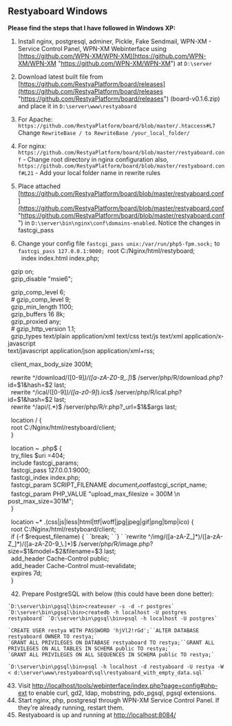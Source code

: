 ## Restyaboard Windows


**Please find the steps that I have followed in Windows XP:**

1.  Install nginx, postgresql, adminer, Pickle, Fake Sendmail, WPN-XM - Service Control Panel, WPN-XM Webinterface using [https://github.com/WPN-XM/WPN-XM](https://github.com/WPN-XM/WPN-XM "https://github.com/WPN-XM/WPN-XM") at `D:\server`
2.  Download latest built file from [https://github.com/RestyaPlatform/board/releases](https://github.com/RestyaPlatform/board/releases "https://github.com/RestyaPlatform/board/releases") (board-v0.1.6.zip) and place it in `D:\server\www\restyaboard`

1.  For Apache: `https://github.com/RestyaPlatform/board/blob/master/.htaccess#L7` Change `RewriteBase / to RewriteBase /your_local_folder/`
2.  For nginx: `https://github.com/RestyaPlatform/board/blob/master/restyaboard.conf` \- Change root directory in nginx configuration also, `https://github.com/RestyaPlatform/board/blob/master/restyaboard.conf#L21` \- Add your local folder name in rewrite rules

4.  Place attached [https://github.com/RestyaPlatform/board/blob/master/restyaboard.conf](https://github.com/RestyaPlatform/board/blob/master/restyaboard.conf "https://github.com/RestyaPlatform/board/blob/master/restyaboard.conf") in `D:\server\bin\nginx\conf\domains-enabled`. Notice the changes in fastcgi_pass
5.  Change your config file `fastcgi_pass unix:/var/run/php5-fpm.sock;` to `fastcgi_pass 127.0.0.1:9000;
`root C:/Nginx/html/restyboard;  
`
`index index.html index.php;  

`
`gzip on;  
`
`gzip_disable "msie6";  

`
`gzip_comp_level 6;  
`
`# gzip_comp_level 9;  
`
`gzip_min_length 1100;  
`
`gzip_buffers 16 8k;  
`
`gzip_proxied any;  
`
`# gzip_http_version 1.1;  
`
`gzip_types text/plain application/xml text/css text/js text/xml application/x-javascript  
text/javascript application/json application/xml+rss;  

`
`client_max_body_size 300M;  

`
`rewrite ^/download/([0-9]*)/([a-zA-Z0-9_\.]*)$ /server/php/R/download.php?id=$1&hash=$2 last;  
`
`rewrite ^/ical/([0-9]*)/([a-z0-9]*).ics$ /server/php/R/ical.php?id=$1&hash=$2 last;  
`
`rewrite ^/api/(.*)$ /server/php/R/r.php?_url=$1&$args last;  

`
`location / {  
`
`root C:/Nginx/html/restyboard/client;  
`
`}  

`
`location ~ \.php$ {  
`
`try_files $uri =404;  
`
`include fastcgi_params;  
`
`fastcgi_pass 127.0.0.1:9000;  
`
`fastcgi_index index.php;  
`
`fastcgi_param SCRIPT_FILENAME $document_root$fastcgi_script_name;  
`
`fastcgi_param PHP_VALUE "upload_max_filesize = 300M \n post_max_size=301M";  
`
`}  

`
`location ~* \.(css|js|less|html|ttf|woff|jpg|jpeg|gif|png|bmp|ico) {  
`
`root C:/Nginx/html/restyboard/client;  
`
`if (-f $request_filename) {  
`
`break;  
`
`}  
`
`rewrite ^/img/([a-zA-Z_]*)/([a-zA-Z_]*)/([a-zA-Z0-9_\.]*)$ /server/php/R/image.php?size=$1&model=$2&filename=$3 last;  
`
`add_header Cache-Control public;  
`
`add_header Cache-Control must-revalidate;  
`
`expires 7d;  
`
`}  

`
`42.  Prepare PostgreSQL with below (this could have been done better):
    
    `D:\server\bin\pgsql\bin>createuser -s -d -r postgres` `D:\server\bin\pgsql\bin>createdb -h localhost -U postgres restyaboard` `D:\server\bin\pgsql\bin>psql -h localhost -U postgres`
    
    `CREATE USER restya WITH PASSWORD 'hjVl2!rGd';``ALTER DATABASE restyaboard OWNER TO restya;`  
    `GRANT ALL PRIVILEGES ON DATABASE restyaboard TO restya;``GRANT ALL PRIVILEGES ON ALL TABLES IN SCHEMA public TO restya;`  
    `GRANT ALL PRIVILEGES ON ALL SEQUENCES IN SCHEMA public TO restya;`
    
    `D:\server\bin\pgsql\bin>psql -h localhost -d restyaboard -U restya -W < d:\server\www\restyaboard\sql\restyaboard_with_empty_data.sql`
    
43.  Visit [http://localhost/tools/webinterface/index.php?page=config#php-ext](http://localhost/tools/webinterface/index.php?page=config#php-ext "http://localhost/tools/webinterface/index.php?page=config#php-ext") to enable curl, gd2, ldap, mobstring, pdo_pgsql, pgsql extensions.
44.  Start nginx, php, postgresql through WPN-XM Service Control Panel. If they're already running, restart them.
45.  Restyaboard is up and running at [http://localhost:8084/](http://localhost:8084/ "http://localhost:8084/")